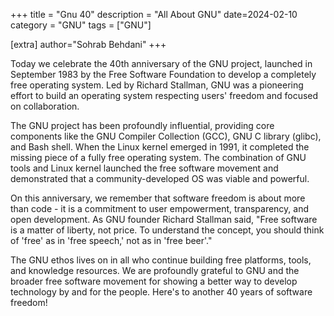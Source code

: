 +++
title = "Gnu 40"
description = "All About GNU"
date=2024-02-10
category = "GNU"
tags = ["GNU"]

[extra]
author="Sohrab Behdani"
+++



Today we celebrate the 40th anniversary of the GNU project, launched in September 1983 by the Free Software Foundation to develop a completely free operating system. Led by Richard Stallman, GNU was a pioneering effort to build an operating system respecting users' freedom and focused on collaboration.

The GNU project has been profoundly influential, providing core components like the GNU Compiler Collection (GCC), GNU C library (glibc), and Bash shell. When the Linux kernel emerged in 1991, it completed the missing piece of a fully free operating system. The combination of GNU tools and Linux kernel launched the free software movement and demonstrated that a community-developed OS was viable and powerful.

On this anniversary, we remember that software freedom is about more than code - it is a commitment to user empowerment, transparency, and open development. As GNU founder Richard Stallman said, "Free software is a matter of liberty, not price. To understand the concept, you should think of 'free' as in 'free speech,' not as in 'free beer'."

The GNU ethos lives on in all who continue building free platforms, tools, and knowledge resources. We are profoundly grateful to GNU and the broader free software movement for showing a better way to develop technology by and for the people. Here's to another 40 years of software freedom!
